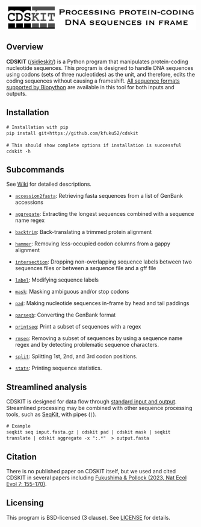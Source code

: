![](logo/logo_cdskit_large.png)

## Overview
**CDSKIT** ([/sidieskit/](http://ipa-reader.xyz/?text=sidieskit&voice=Joanna)) is a Python program that manipulates protein-coding nucleotide sequences. This program is designed to handle DNA sequences using codons (sets of three nucleotides) as the unit, and therefore, edits the coding sequences without causing a frameshift. [All sequence formats supported by Biopython](https://biopython.org/wiki/SeqIO) are available in this tool for both inputs and outputs.

## Installation
```
# Installation with pip
pip install git+https://github.com/kfuku52/cdskit

# This should show complete options if installation is successful
cdskit -h 
```

## Subcommands
See [Wiki](https://github.com/kfuku52/cdskit/wiki) for detailed descriptions.

- [`accession2fasta`](https://github.com/kfuku52/cdskit/wiki/cdskit-accession2fasta): Retrieving fasta sequences from a list of GenBank accessions

- [`aggregate`](https://github.com/kfuku52/cdskit/wiki/cdskit-aggregate): Extracting the longest sequences combined with a sequence name regex

- [`backtrim`](https://github.com/kfuku52/cdskit/wiki/cdskit-backtrim): Back-translating a trimmed protein alignment

- [`hammer`](https://github.com/kfuku52/cdskit/wiki/cdskit-hammer): Removing less-occupied codon columns from a gappy alignment

- [`intersection`](https://github.com/kfuku52/cdskit/wiki/cdskit-intersection): Dropping non-overlapping sequence labels between two sequences files or between a sequence file and a gff file

- [`label`](https://github.com/kfuku52/cdskit/wiki/cdskit-label): Modifying sequence labels

- [`mask`](https://github.com/kfuku52/cdskit/wiki/cdskit-mask): Masking ambiguous and/or stop codons

- [`pad`](https://github.com/kfuku52/cdskit/wiki/cdskit-pad): Making nucleotide sequences in-frame by head and tail paddings

- [`parsegb`](https://github.com/kfuku52/cdskit/wiki/cdskit-parsegb): Converting the GenBank format

- [`printseq`](https://github.com/kfuku52/cdskit/wiki/cdskit-printseq): Print a subset of sequences with a regex

- [`rmseq`](https://github.com/kfuku52/cdskit/wiki/cdskit-rmseq): Removing a subset of sequences by using a sequence name regex and by detecting problematic sequence characters.

- [`split`](https://github.com/kfuku52/cdskit/wiki/cdskit-split): Splitting 1st, 2nd, and 3rd codon positions.

- [`stats`](https://github.com/kfuku52/cdskit/wiki/cdskit-stats): Printing sequence statistics.

## Streamlined analysis
CDSKIT is designed for data flow through [standard input and output](https://en.wikipedia.org/wiki/Standard_streams). Streamlined processing may be combined with other sequence processing tools, such as [SeqKit](https://bioinf.shenwei.me/seqkit/), with pipes (`|`).

```
# Example 
seqkit seq input.fasta.gz | cdskit pad | cdskit mask | seqkit translate | cdskit aggregate -x ":.*"  > output.fasta
```

## Citation
There is no published paper on CDSKIT itself, but we used and cited CDSKIT in several papers including [Fukushima & Pollock (2023, Nat Ecol Evol 7: 155-170)](https://www.nature.com/articles/s41559-022-01932-7).


## Licensing
This program is BSD-licensed (3 clause). See [LICENSE](LICENSE) for details.

